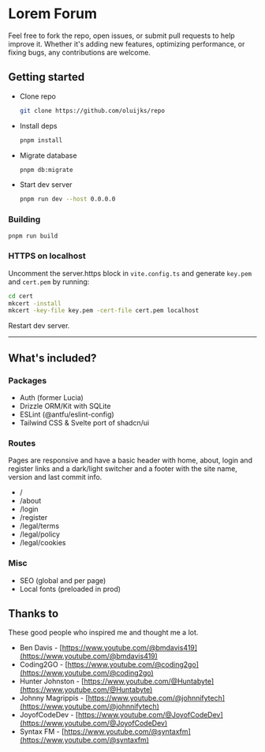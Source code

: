# Lorem Forum

Feel free to fork the repo, open issues, or submit pull requests to help improve it. Whether it's adding new features, optimizing performance, or fixing bugs, any contributions are welcome.

## Getting started

- Clone repo
  ```bash
  git clone https://github.com/oluijks/repo
  ```
- Install deps
  ```bash
  pnpm install
  ```
- Migrate database
  ```bash
  pnpm db:migrate
  ```
- Start dev server
  ```bash
  pnpm run dev --host 0.0.0.0
  ```

### Building

```bash
pnpm run build
```

### HTTPS on localhost

Uncomment the server.https block in `vite.config.ts` and generate `key.pem` and `cert.pem` by running:

```bash
cd cert
mkcert -install
mkcert -key-file key.pem -cert-file cert.pem localhost
```

Restart dev server.

---

## What's included?

### Packages

- Auth (former Lucia)
- Drizzle ORM/Kit with SQLite
- ESLint (@antfu/eslint-config)
- Tailwind CSS & Svelte port of shadcn/ui

### Routes

Pages are responsive and have a basic header with home, about, login and register links and a dark/light switcher and a footer with the site name, version and last commit info.

- /
- /about
- /login
- /register
- /legal/terms
- /legal/policy
- /legal/cookies

### Misc

- SEO (global and per page)
- Local fonts (preloaded in prod)

## Thanks to

These good people who inspired me and thought me a lot.

- Ben Davis - [https://www.youtube.com/@bmdavis419](https://www.youtube.com/@bmdavis419)
- Coding2GO - [https://www.youtube.com/@coding2go](https://www.youtube.com/@coding2go)
- Hunter Johnston - [https://www.youtube.com/@Huntabyte](https://www.youtube.com/@Huntabyte)
- Johnny Magrippis - [https://www.youtube.com/@johnnifytech](https://www.youtube.com/@johnnifytech)
- JoyofCodeDev - [https://www.youtube.com/@JoyofCodeDev](https://www.youtube.com/@JoyofCodeDev)
- Syntax FM - [https://www.youtube.com/@syntaxfm](https://www.youtube.com/@syntaxfm)
